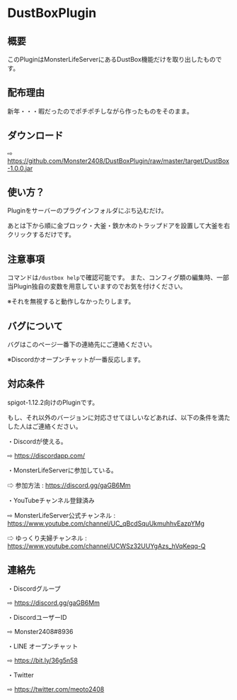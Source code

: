 # DustBoxPlugin

## 概要
このPluginはMonsterLifeServerにあるDustBox機能だけを取り出したものです。

## 配布理由
新年・・・暇だったのでポチポチしながら作ったものをそのまま。

## ダウンロード
⇨ https://github.com/Monster2408/DustBoxPlugin/raw/master/target/DustBox-1.0.0.jar

## 使い方？
Pluginをサーバーのプラグインフォルダにぶち込むだけ。

あとは下から順に金ブロック・大釜・鉄か木のトラップドアを設置して大釜を右クリックするだけです。

## 注意事項
コマンドは`/dustbox help`で確認可能です。
また、コンフィグ類の編集時、一部当Plugin独自の変数を用意していますのでお気を付けください。

※それを無視すると動作しなかったりします。

## バグについて
バグはこのページ一番下の連絡先にご連絡ください。

※Discordかオープンチャットが一番反応します。

## 対応条件
spigot-1.12.2向けのPluginです。

もし、それ以外のバージョンに対応させてほしいなどあれば、以下の条件を満たした人はご連絡ください。

・Discordが使える。

⇨ https://discordapp.com/

・MonsterLifeServerに参加している。

⇨ 参加方法 : https://discord.gg/gaGB6Mm

・YouTubeチャンネル登録済み

⇨ MonsterLifeServer公式チャンネル : https://www.youtube.com/channel/UC_qBcdSquUkmuhhvEazpYMg

⇨ ゆっくり夫婦チャンネル : https://www.youtube.com/channel/UCWSz32UUYgAzs_hVqKeqq-Q

## 連絡先
・Discordグループ

⇨ https://discord.gg/gaGB6Mm

・DiscordユーザーID

⇨ Monster2408#8936

・LINE オープンチャット

⇨ https://bit.ly/36g5n58

・Twitter

⇨ https://twitter.com/meoto2408
